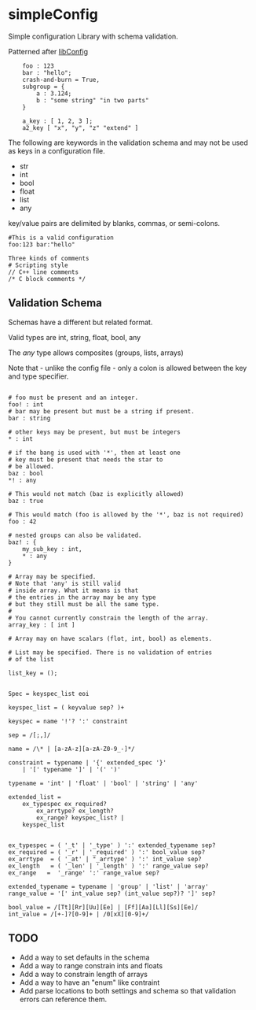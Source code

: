 # simpleConfig
Simple configuration Library with schema validation.

Patterned after [libConfig](https://github.com/hyperrealm/libconfig)

```
    foo : 123
    bar : "hello";
    crash-and-burn = True,
    subgroup = {
        a : 3.124;
        b : "some string" "in two parts"
    }

    a_key : [ 1, 2, 3 ];
    a2_key [ "x", "y", "z" "extend" ]
```

The following are keywords in the validation schema and may not be used as
keys in a configuration file.

- str
- int
- bool
- float
- list
- any

key/value pairs are delimited by blanks, commas, or semi-colons.
```
#This is a valid configuration
foo:123 bar:"hello"
```

```
Three kinds of comments
# Scripting style
// C++ line comments
/* C block comments */
```

## Validation Schema


Schemas have a different but related format.

Valid types are int, string, float, bool, any

The _any_ type allows composites (groups, lists, arrays)

Note that - unlike the config file - only a colon is allowed between the
key and type specifier.

```

# foo must be present and an integer.
foo! : int
# bar may be present but must be a string if present.
bar : string

# other keys may be present, but must be integers
* : int

# if the bang is used with '*', then at least one
# key must be present that needs the star to
# be allowed.
baz : bool
*! : any

# This would not match (baz is explicitly allowed)
baz : true

# This would match (foo is allowed by the '*', baz is not required)
foo : 42

# nested groups can also be validated.
baz! : {
    my_sub_key : int,
    * : any
}

# Array may be specified.
# Note that 'any' is still valid
# inside array. What it means is that
# the entries in the array may be any type
# but they still must be all the same type.
#
# You cannot currently constrain the length of the array.
array_key : [ int ]

# Array may on have scalars (flot, int, bool) as elements.

# List may be specified. There is no validation of entries
# of the list

list_key = ();

```

```bnf

Spec = keyspec_list eoi

keyspec_list = ( keyvalue sep? )+

keyspec = name '!'? ':' constraint

sep = /[;,]/

name = /\* | [a-zA-z][a-zA-Z0-9_-]*/

constraint = typename | '{' extended_spec '}'
    | '[' typename ']' | '(' ')'

typename = 'int' | 'float' | 'bool' | 'string' | 'any'

extended_list = 
    ex_typespec ex_required? 
        ex_arrtype? ex_length? 
        ex_range? keyspec_list? |
    keyspec_list
     

ex_typespec = ( '_t' | '_type' ) ':' extended_typename sep?
ex_required = ( '_r' | '_required' ) ':' bool_value sep?
ex_arrtype  = ( '_at' | "_arrtype' ) ':' int_value sep?
ex_length   = ( '_len' | '_length' ) ':' range_value sep?
ex_range   =  '_range' ':' range_value sep?

extended_typename = typename | 'group' | 'list' | 'array'
range_value = '[' int_value sep? (int_value sep?)? ']' sep?

bool_value = /[Tt][Rr][Uu][Ee] | [Ff][Aa][Ll][Ss][Ee]/
int_value = /[+-]?[0-9]+ | /0[xX][0-9]+/
```

## TODO
- Add a way to set defaults in the schema
- Add a way to range constrain ints and floats
- Add a way to constrain length of arrays
- Add a way to have an "enum" like contraint
- Add parse locations to both settings and schema
  so that validation errors can reference them.